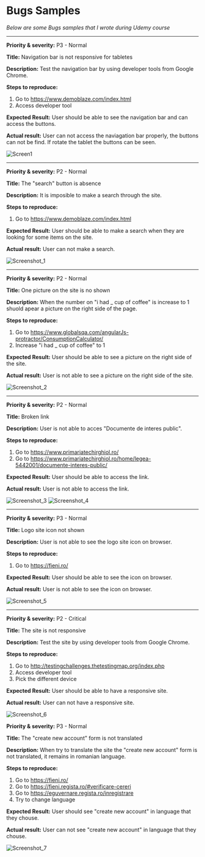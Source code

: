 # Bugs Samples

_Below are some Bugs samples that I wrote during Udemy course_

---------------

**Priority & severity:**
P3 - Normal

**Title:**
Navigation bar is not responsive for tabletes

**Description:**
Test the navigation bar by using developer tools from Google Chrome.

**Steps to reproduce:**
1. Go to https://www.demoblaze.com/index.html
2. Access developer tool

**Expected Result:**
User should be able to see the navigation bar and can access the buttons.

**Actual result:**
User can not access the naviagation bar properly, the buttons can not be find. If rotate the tablet the buttons can be seen.

![Screen1](https://user-images.githubusercontent.com/17313793/215610914-bc609d74-63b4-487d-85d6-9a76d1dfbf7a.png)

--------------------

**Priority & severity:**
P2 - Normal

**Title:**
The "search" button is absence

**Description:**
It is imposible to make a search through the site.

**Steps to reproduce:**
1. Go to https://www.demoblaze.com/index.html

**Expected Result:**
User should be able to make a search when they are looking for some items on the site.

**Actual result:**
User can not make a search. 

![Screenshot_1](https://user-images.githubusercontent.com/17313793/215844977-910ae23a-9562-4edb-94f3-535a47b7c276.png)

----------------

**Priority & severity:**
P2 - Normal

**Title:**
One picture on the site is no shown

**Description:**
When the number on "i had _ cup of coffee" is increase to 1 shuold apear a picture on the right side of the page.

**Steps to reproduce:**
1. Go to https://www.globalsqa.com/angularJs-protractor/ConsumptionCalculator/
2. Increase "i had _ cup of coffee" to 1

**Expected Result:**
User should be able to see a picture on the right side of the site.

**Actual result:**
User is not able to see a picture on the right side of the site.

![Screenshot_2](https://user-images.githubusercontent.com/17313793/215848502-65c50e51-9813-4d8f-8c0c-4e5fa8ce6e2a.png)

---------------

**Priority & severity:**
P2 - Normal

**Title:**
Broken link

**Description:**
User is not able to acces "Documente de interes public".

**Steps to reproduce:**
1. Go to https://www.primariatechirghiol.ro/
2. Go to https://www.primariatechirghiol.ro/home/legea-5442001/documente-interes-public/

**Expected Result:**
User should be able to access the link.

**Actual result:**
User is not able to access the link.

![Screenshot_3](https://user-images.githubusercontent.com/17313793/215852837-99cba874-67ad-45cf-adcf-39d9e7a5a232.png)
![Screenshot_4](https://user-images.githubusercontent.com/17313793/215852862-2f6b57ff-e3ad-48b4-82a0-e16774df59f5.png)

--------------

**Priority & severity:**
P3 - Normal

**Title:**
Logo site icon not shown

**Description:**
User is not able to see the logo site icon on browser.

**Steps to reproduce:**
1. Go to https://fieni.ro/

**Expected Result:**
User should be able to see the icon on browser.

**Actual result:**
User is not able to see the icon on browser.

![Screenshot_5](https://user-images.githubusercontent.com/17313793/215855089-dbbb5e07-3fe3-4872-ab72-c69c6c57bb65.png)

---------------------

**Priority & severity:**
P2 - Critical

**Title:**
The site is not responsive

**Description:**
Test the site by using developer tools from Google Chrome.

**Steps to reproduce:**
1. Go to http://testingchallenges.thetestingmap.org/index.php
2. Access developer tool
3. Pick the different device

**Expected Result:**
User should be able to have a responsive site.

**Actual result:**
User can not have a responsive site.

![Screenshot_6](https://user-images.githubusercontent.com/17313793/215857344-37df0da8-5309-4255-bec6-9f38519b9ae3.png)

**Priority & severity:**
P3 - Normal

**Title:**
The "create new account" form is not translated

**Description:**
When try to translate the site the "create new account" form is not translated, it remains in romanian language.

**Steps to reproduce:**
1. Go to  https://fieni.ro/
2. Go to https://fieni.regista.ro/#verificare-cereri
3. Go to https://eguvernare.regista.ro/inregistrare
4. Try to change language

**Expected Result:**
User should see "create new account" in language that they chouse.

**Actual result:**
User can not see "create new account" in language that they chouse.

![Screenshot_7](https://user-images.githubusercontent.com/17313793/215860804-97f112aa-1695-4ad1-ae66-697df1d1903e.png)
